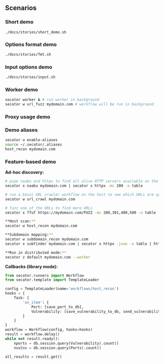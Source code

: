 ## Scenarios

### Short demo
```
./docs/stories/short_demo.sh
```

### Options format demo

```sh
./docs/stories/fmt.sh
```

### Input options demo
```sh
./docs/stories/input.sh
```

### Worker demo
```sh
secator worker & # run worker in background
secator w url_fuzz mydomain.com # workflow will be run in background
```

### Proxy usage demo


### Demo aliases
```sh
secator u enable-aliases
source ~/.secator/.aliases
host_recon mydomain.com
```

### Feature-based demo

**Ad-hoc discovery:**

```sh
# pipe naabu and httpx to find all alive HTTP servers available on the host
secator x naabu mydomain.com | secator x httpx -mc 200 -o table

# run a basic URL crawler workflow on the host to see which URLs are up
secator w url_crawl mydomain.com

# fuzz one of the URLs to find more URLs 
secator x ffuf https://mydomain.com/FUZZ -mc 200,301,400,500 -o table | secator x httpx -mc 200 -o table

**Host scan:**
secator w host_recon mydomain.com

**Subdomain mapping:**
secator w subdomain_recon mydomain.com
secator x subfinder mydomain.com | secator x httpx -json -o table | httpx -mc 200 -json -o table

**Run in distributed mode:**
secator z default mydomain.com --worker
```

**Callbacks (library mode):**
```py
from secator.runners import Workflow
from secator.template import TemplateLoader

config = TemplateLoader(name='workflows/host_recon')
hooks = {
	Task: {
		'on_item': {
			Port: [save_port_to_db],
			Vulnerability: [save_vulnerability_to_db, send_vulnerability_to_discord],
		}
	}
}
workflow = Workflow(config, hooks=hooks)
result = workflow.delay()
while not result.ready():
    nports = db.session.query(Vulnerability).count()
    nvulns = db.session.query(Ports).count()

all_results = result.get()
```